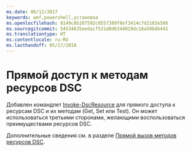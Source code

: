 ```yaml
---
ms.date: 06/12/2017
keywords: wmf,powershell,установка
ms.openlocfilehash: 8149c8b107592c0557389f8ef3414c7d2183e586
ms.sourcegitcommit: 54534635eedacf531d8d6344019dc16a50b8b441
ms.translationtype: HT
ms.contentlocale: ru-RU
ms.lasthandoff: 05/17/2018
---
```

# <a name="direct-access-to-dsc-resource-methods"></a>Прямой доступ к методам ресурсов DSC


Добавлен командлет [Invoke-DscResource](https://technet.microsoft.com/library/mt517869.aspx) для прямого доступа к ресурсам DSC и их методам (Get, Set или Test). Он может использоваться третьими сторонами, желающими воспользоваться преимуществами ресурсов DSC.

Дополнительные сведения см. в разделе [Прямой вызов методов ресурсов DSC](https://msdn.microsoft.com/powershell/dsc/directcallresource).
